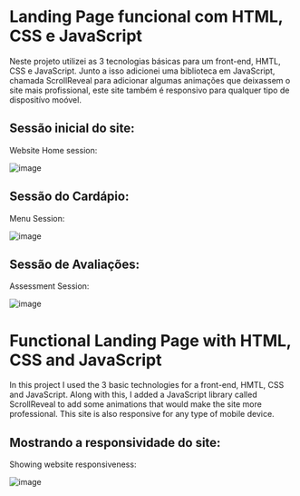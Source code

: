 <h1>Landing Page funcional com HTML, CSS e JavaScript </h1>
<p>Neste projeto utilizei as 3 tecnologias básicas para um front-end, HMTL, CSS e JavaScript.
Junto a isso adicionei uma biblioteca em JavaScript, chamada ScrollReveal para adicionar algumas animações que deixassem o site mais profissional, este site também é responsivo para qualquer tipo de dispositívo moóvel.</p>

<h2>Sessão inicial do site:</h2>
<p>Website Home session:</p>

![image](https://github.com/DevGustavoGantois/Restaurante-Site-Responsivo/assets/123424700/1eba9059-de50-439e-987f-33aef8642408)

<h2>Sessão do Cardápio:</h2>
<p>Menu Session:</p>

![image](https://github.com/DevGustavoGantois/Restaurante-Site-Responsivo/assets/123424700/eef5adf0-5c95-4b63-bcc3-5334314691c4)

<h2>Sessão de Avaliações:</h2>
<p>Assessment Session:</p>

![image](https://github.com/DevGustavoGantois/Restaurante-Site-Responsivo/assets/123424700/601f2fc6-f872-473e-91e1-3073d97d50e0)

<h1>Functional Landing Page with HTML, CSS and JavaScript </h1>
<p>In this project I used the 3 basic technologies for a front-end, HMTL, CSS and JavaScript.
Along with this, I added a JavaScript library called ScrollReveal to add some animations that would make the site more professional. This site is also responsive for any type of mobile device.</p>

<h2>Mostrando a responsividade do site:</h2>
<p>Showing website responsiveness:</p>

![image](https://github.com/DevGustavoGantois/Restaurante-Site-Responsivo/assets/123424700/78e3a8d2-b5fd-46ed-9f78-b5b113490b5f)
